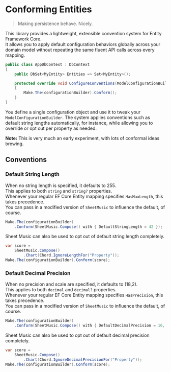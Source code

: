 # Conforming Entities
> Making persistence behave. Nicely.

This library provides a lightweight, extensible convention system for Entity Framework Core.  
It allows you to apply default configuration behaviors globally across your domain model without repeating
the same fluent API calls across every mapping.
```csharp
public class AppDbContext : DbContext
{
    public DbSet<MyEntity> Entities => Set<MyEntity>();

    protected override void ConfigureConventions(ModelConfigurationBuilder configurationBuilder)
    {
        Make.The(configurationBuilder).Conform();
    }
}
```
You define a single configuration object and use it to tweak your `ModelConfigurationBuilder`.
The system applies conventions such as default string lengths automatically, for instance,
while allowing you to override or opt out per property as needed.

**Note:** This is very much an early experiment, with lots of conformal ideas brewing.
## Conventions

### Default String Length
When no string length is specified, it defaults to 255.  
This applies to both `string` and `string?` properties.  
Whenever your regular EF Core Entity mapping specifies `HasMaxLength`, this takes precedence.  
You can pass in a modified version of `SheetMusic` to influence the default, of course.  
```csharp
Make.The(configurationBuilder)
    .Conform(SheetMusic.Compose() with { DefaultStringLength = 42 });
```
Sheet Music can also be used to opt out of default string length completely.  
```csharp
var score = 
    SheetMusic.Compose()
        .Chart(Chord.IgnoreLengthFor("Property"));
Make.The(configurationBuilder).Conform(score);
```
### Default Decimal Precision
When no precision and scale are specified, it defaults to (18,2).  
This applies to both `decimal` and `decimal?` properties.  
Whenever your regular EF Core Entity mapping specifies `HasPrecision`, this takes precedence.  
You can pass in a modified version of `SheetMusic` to influence the default, of course.  
```csharp
Make.The(configurationBuilder)
    .Conform(SheetMusic.Compose() with { DefaultDecimalPrecision = 16, DefaultDecimalScale = 4 });
```
Sheet Music can also be used to opt out of default decimal precision completely.  
```csharp
var score = 
    SheetMusic.Compose()
        .Chart(Chord.IgnoreDecimalPrecisionFor("Property"));
Make.The(configurationBuilder).Conform(score);
```
